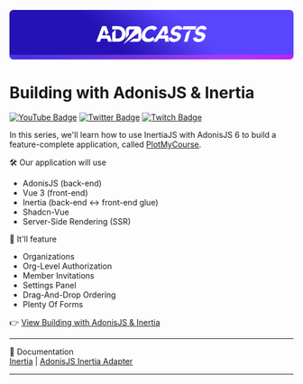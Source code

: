 ![Adocasts](https://github.com/adocasts/.github/blob/main/assets/brand-banner-rounded.png?raw=true)

# Building with AdonisJS & Inertia

[![YouTube Badge](https://img.shields.io/youtube/channel/subscribers/UCTEKX3KQAJi7_0-_rSz0Edg?logo=YouTube&style=for-the-badge)](https://youtube.com/adocasts)
[![Twitter Badge](https://img.shields.io/twitter/follow/adocasts?logo=twitter&logoColor=white&style=for-the-badge)](https://twitter.com/adocasts)
[![Twitch Badge](https://img.shields.io/twitch/status/adocasts?logo=twitch&logoColor=white&style=for-the-badge)](https://twitch.tv/adocasts)

In this series, we'll learn how to use InertiaJS with AdonisJS 6 to build a feature-complete application, called [PlotMyCourse](https://plotmycourse.app).

🛠️ Our application will use

- AdonisJS (back-end)
- Vue 3 (front-end)
- Inertia (back-end ↔ front-end glue)
- Shadcn-Vue
- Server-Side Rendering (SSR)

🎯 It'll feature

- Organizations
- Org-Level Authorization
- Member Invitations
- Settings Panel
- Drag-And-Drop Ordering
- Plenty Of Forms

👉 [View Building with AdonisJS & Inertia](https://adocasts.com/series/building-with-inertiajs)

---

📑 Documentation
<br/>
[Inertia](https://inertiajs.com/) | [AdonisJS Inertia Adapter](https://docs.adonisjs.com/guides/views-and-templates/inertia)

---
